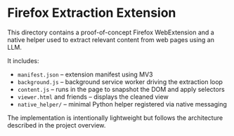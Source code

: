 # Firefox Extraction Extension

This directory contains a proof-of-concept Firefox WebExtension and a native helper used to extract relevant content from web pages using an LLM.

It includes:

- `manifest.json` – extension manifest using MV3
- `background.js` – background service worker driving the extraction loop
- `content.js` – runs in the page to snapshot the DOM and apply selectors
- `viewer.html` and friends – displays the cleaned view
- `native_helper/` – minimal Python helper registered via native messaging

The implementation is intentionally lightweight but follows the architecture described in the project overview.
